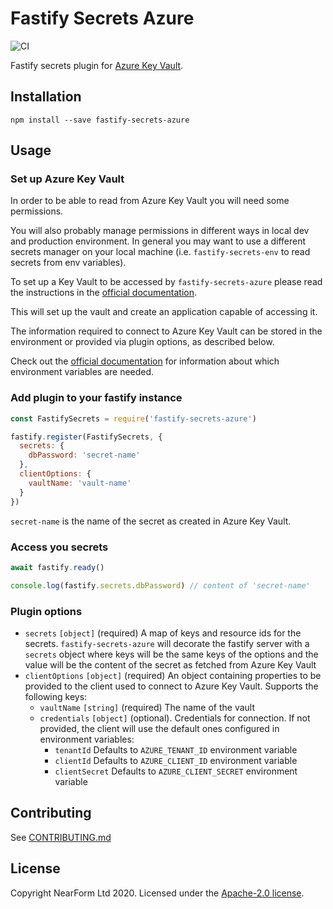 # Fastify Secrets Azure

![CI](https://github.com/nearform/fastify-secrets-azure/workflows/CI/badge.svg)

Fastify secrets plugin for [Azure Key Vault](https://docs.microsoft.com/en-us/azure/key-vault/).

## Installation

```
npm install --save fastify-secrets-azure
```

## Usage

### Set up Azure Key Vault

In order to be able to read from Azure Key Vault you will need some permissions.

You will also probably manage permissions in different ways in local dev and production environment.
In general you may want to use a different secrets manager on your local machine (i.e. `fastify-secrets-env` to read secrets from env variables).

To set up a Key Vault to be accessed by `fastify-secrets-azure` please read the instructions in the [official documentation](https://docs.microsoft.com/en-us/javascript/api/overview/azure/keyvault-secrets-readme?view=azure-node-latest#configuring-your-key-vault).

This will set up the vault and create an application capable of accessing it.

The information required to connect to Azure Key Vault can be stored in the environment or provided via plugin options, as described below.

Check out the [official documentation](https://docs.microsoft.com/en-us/javascript/api/overview/azure/keyvault-secrets-readme?view=azure-node-latest#configuring-your-key-vault) for information about which environment variables are needed.

### Add plugin to your fastify instance

```js
const FastifySecrets = require('fastify-secrets-azure')

fastify.register(FastifySecrets, {
  secrets: {
    dbPassword: 'secret-name'
  },
  clientOptions: {
    vaultName: 'vault-name'
  }
})
```

`secret-name` is the name of the secret as created in Azure Key Vault.

### Access you secrets

```js
await fastify.ready()

console.log(fastify.secrets.dbPassword) // content of 'secret-name'
```

### Plugin options

- `secrets` `[object]` (required) A map of keys and resource ids for the secrets. `fastify-secrets-azure` will decorate the fastify server with a `secrets` object where keys will be the same keys of the options and the value will be the content of the secret as fetched from Azure Key Vault
- `clientOptions` `[object]` (required) An object containing properties to be provided to the client used to connect to Azure Key Vault. Supports the following keys:
  - `vaultName` `[string]` (required) The name of the vault
  - `credentials` `[object]` (optional). Credentials for connection. If not provided, the client will use the default ones configured in environment variables:
    - `tenantId` Defaults to `AZURE_TENANT_ID` environment variable
    - `clientId` Defaults to `AZURE_CLIENT_ID` environment variable
    - `clientSecret` Defaults to `AZURE_CLIENT_SECRET` environment variable

## Contributing

See [CONTRIBUTING.md](./CONTRIBUTING.md)

## License

Copyright NearForm Ltd 2020. Licensed under the [Apache-2.0 license](http://www.apache.org/licenses/LICENSE-2.0).
